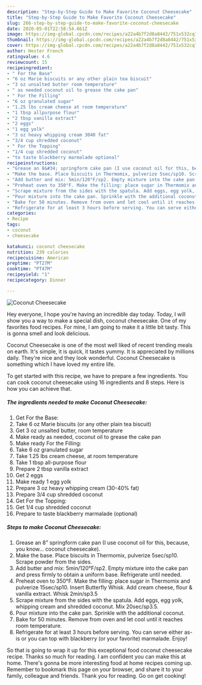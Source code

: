 ```yaml
---
description: "Step-by-Step Guide to Make Favorite Coconut Cheesecake"
title: "Step-by-Step Guide to Make Favorite Coconut Cheesecake"
slug: 266-step-by-step-guide-to-make-favorite-coconut-cheesecake
date: 2020-05-01T22:58:54.661Z
image: https://img-global.cpcdn.com/recipes/a22a4b7f2d8a8442/751x532cq70/coconut-cheesecake-recipe-main-photo.jpg
thumbnail: https://img-global.cpcdn.com/recipes/a22a4b7f2d8a8442/751x532cq70/coconut-cheesecake-recipe-main-photo.jpg
cover: https://img-global.cpcdn.com/recipes/a22a4b7f2d8a8442/751x532cq70/coconut-cheesecake-recipe-main-photo.jpg
author: Hester French
ratingvalue: 4.6
reviewcount: 15
recipeingredient:
- " For the Base"
- "6 oz Marie biscuits or any other plain tea biscuit"
- "3 oz unsalted butter room temperature"
- " as needed coconut oil to grease the cake pan"
- " For the Filling"
- "6 oz granulated sugar"
- "1.25 lbs cream cheese at room temperature"
- "1 tbsp allpurpose flour"
- "2 tbsp vanilla extract"
- "2 eggs"
- "1 egg yolk"
- "3 oz heavy whipping cream 3040 fat"
- "3/4 cup shredded coconut"
- " For the Topping"
- "1/4 cup shredded coconut"
- "to taste blackberry marmalade optional"
recipeinstructions:
- "Grease an 8&#34; springform cake pan (I use coconut oil for this, because, you know... coconut cheesecake)."
- "Make the base. Place biscuits in Thermomix, pulverize 5sec/sp10. Scrape powder from the sides."
- "Add butter and mix: 5min/120°F/sp2. Empty mixture into the cake pan and press firmly to obtain a uniform base. Refrigerate until needed."
- "Preheat oven to 350°F. Make the filling: place sugar in Thermomix and pulverize 15sec/sp10. Insert Butterfly Whisk. Add cream cheese, flour &amp; vanilla extract. Whisk 2min/sp3.5"
- "Scrape mixture from the sides with the spatula. Add eggs, egg yolk, whipping cream and shredded coconut. Mix 20sec/sp3.5."
- "Pour mixture into the cake pan. Sprinkle with the additional coconut."
- "Bake for 50 minutes. Remove from oven and let cool until it reaches room temperature."
- "Refrigerate for at least 3 hours before serving. You can serve either as-is or you can top with blackberry (or your favorite) marmalade. Enjoy!"
categories:
- Recipe
tags:
- coconut
- cheesecake

katakunci: coconut cheesecake 
nutrition: 239 calories
recipecuisine: American
preptime: "PT27M"
cooktime: "PT47M"
recipeyield: "1"
recipecategory: Dinner

---
```



![Coconut Cheesecake](https://img-global.cpcdn.com/recipes/a22a4b7f2d8a8442/751x532cq70/coconut-cheesecake-recipe-main-photo.jpg)

Hey everyone, I hope you're having an incredible day today. Today, I will show you a way to make a special dish, coconut cheesecake. One of my favorites food recipes. For mine, I am going to make it a little bit tasty. This is gonna smell and look delicious.



Coconut Cheesecake is one of the most well liked of recent trending meals on earth. It's simple, it is quick, it tastes yummy. It is appreciated by millions daily. They're nice and they look wonderful. Coconut Cheesecake is something which I have loved my entire life.


To get started with this recipe, we have to prepare a few ingredients. You can cook coconut cheesecake using 16 ingredients and 8 steps. Here is how you can achieve that.

<!--inarticleads1-->

##### The ingredients needed to make Coconut Cheesecake:

1. Get  For the Base:
1. Take 6 oz Marie biscuits (or any other plain tea biscuit)
1. Get 3 oz unsalted butter, room temperature
1. Make ready  as needed, coconut oil to grease the cake pan
1. Make ready  For the Filling:
1. Take 6 oz granulated sugar
1. Take 1.25 lbs cream cheese, at room temperature
1. Take 1 tbsp all-purpose flour
1. Prepare 2 tbsp vanilla extract
1. Get 2 eggs
1. Make ready 1 egg yolk
1. Prepare 3 oz heavy whipping cream (30-40% fat)
1. Prepare 3/4 cup shredded coconut
1. Get  For the Topping:
1. Get 1/4 cup shredded coconut
1. Prepare to taste blackberry marmalade (optional)




<!--inarticleads2-->

##### Steps to make Coconut Cheesecake:

1. Grease an 8&#34; springform cake pan (I use coconut oil for this, because, you know... coconut cheesecake).
1. Make the base. Place biscuits in Thermomix, pulverize 5sec/sp10. Scrape powder from the sides.
1. Add butter and mix: 5min/120°F/sp2. Empty mixture into the cake pan and press firmly to obtain a uniform base. Refrigerate until needed.
1. Preheat oven to 350°F. Make the filling: place sugar in Thermomix and pulverize 15sec/sp10. Insert Butterfly Whisk. Add cream cheese, flour &amp; vanilla extract. Whisk 2min/sp3.5
1. Scrape mixture from the sides with the spatula. Add eggs, egg yolk, whipping cream and shredded coconut. Mix 20sec/sp3.5.
1. Pour mixture into the cake pan. Sprinkle with the additional coconut.
1. Bake for 50 minutes. Remove from oven and let cool until it reaches room temperature.
1. Refrigerate for at least 3 hours before serving. You can serve either as-is or you can top with blackberry (or your favorite) marmalade. Enjoy!




So that is going to wrap it up for this exceptional food coconut cheesecake recipe. Thanks so much for reading. I am confident you can make this at home. There's gonna be more interesting food at home recipes coming up. Remember to bookmark this page on your browser, and share it to your family, colleague and friends. Thank you for reading. Go on get cooking!
